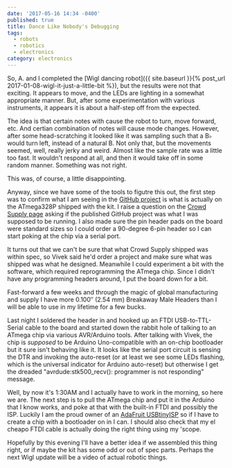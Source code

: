 ```yaml
---
date: '2017-05-16 14:34 -0400'
published: true
title: Dance Like Nobody's Debugging
tags:
  - robots
  - robotics
  - electronics
category: electronics
---
```

So, A. and I completed the [Wigl dancing robot]({{ site.baseurl }}{% post_url 2017-01-08-wigl-it-just-a-little-bit %}), but the results were not that exciting. It appears to move, and the LEDs are lighting in a somewhat appropriate manner. But, after some experimentation with various instruments, it appears it is about a half-step off from the expected.

The idea is that certain notes with cause the robot to turn, move forward, etc. And certian combination of notes will cause mode changes. However, after some head-scratching it looked like it was sampling such that a B&#x266D; would turn left, instead of a natural B. Not only that, but the movements seemed, well, really jerky and weird. Almost like the sample rate was a little too fast. It wouldn't respond at all, and then it would take off in some random manner. Something was not right.

This was, of course, a little disappointing.

Anyway, since we have some of the tools to figutre this out, the first step was to confirm what I am seeing in the [GitHub project](https://github.com/vivekmano/wigl) is what is actually on the ATmega328P shipped with the kit. I raise a question on the [Crowd Supply page](https://www.crowdsupply.com/vivek-mano/wigl) asking if the published GitHub project was what I was supposed to be running. I also made sure the pin header pads on the board were standard sizes so I could order a 90-degree 6-pin header so I can start poking at the chip via a serial port.

It turns out that we can't be sure that what Crowd Supply shipped was within spec, so Vivek said he'd order a project and make sure what was shipped was what he designed. Meanwhile I could experiment a bit with the software, which required reprogramming the ATmega chip. Since I didn't have any programming headers around, I put the board down for a bit.

Fast-forward a few weeks and through the magic of global manufacturing and supply I have more 0.100&#x02033; (2.54 mm) Breakaway Male Headers than I will be able to use in my lifetime for a few bucks.

Last night I soldered the header in and hooked up an FTDI USB-to-TTL-Serial cable to the board and started down the rabbit hole of talking to an ATmega chip via various AVR/Arduino tools. After talking with Vivek, the chip is _supposed_ to be Arduino Uno-compatible with an on-chip bootloader but it sure isn't behaving like it. It looks like the serial port circuit is sensing the DTR and invoking the auto-reset (or at least we see some LEDs flashing, which is the universal indicator for Arduino auto-reset) but otherwise I get the dreaded "avrdude:stk500_recv(): programmer is not responding" message.

Well, by now it's 1:30AM and I actually have to work in the morning, so here we are. The next step is to pull the ATmega chip and put it in the Arduino that I know works, and poke at that with the built-in FTDI and possibly the ISP. Luckily I am the proud owner of an [AdaFruit USBtinyISP](https://learn.adafruit.com/usbtinyisp) so if I have to create a chip with a bootloader on in I can. I should also check that my el cheapo FTDI cable is actually doing the right thing using my 'scope.

Hopefully by this evening I'll have a better idea if we assembled this thing right, or if maybe the kit has some odd or out of spec parts. Perhaps the next Wigl update will be a video of actual robotic things.
